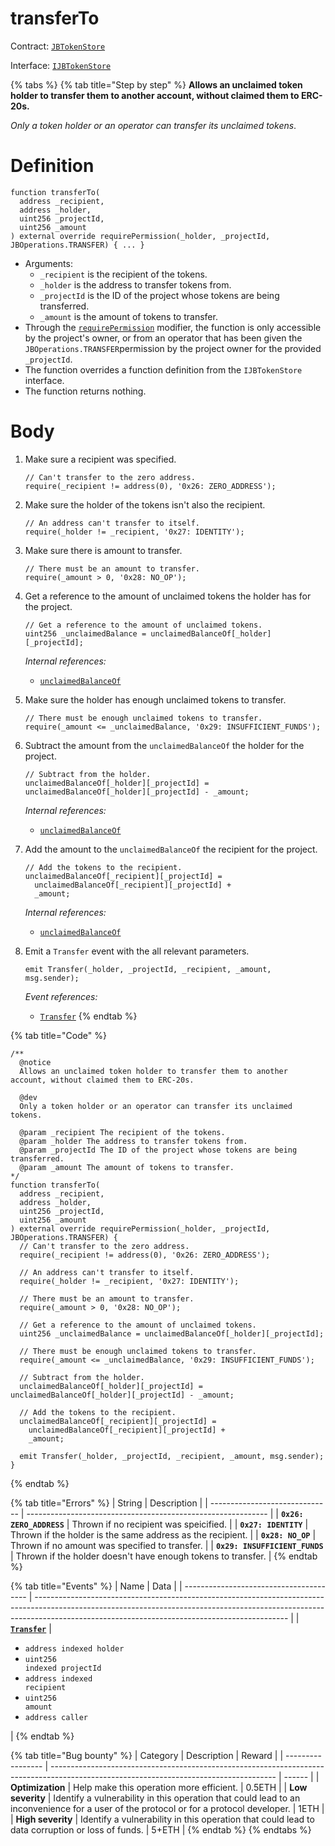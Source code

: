 # transferTo

Contract: [`JBTokenStore`](../)​‌

Interface: [`IJBTokenStore`](../../../interfaces/ijbtokenstore.md)

{% tabs %}
{% tab title="Step by step" %}
**Allows an unclaimed token holder to transfer them to another account, without claimed them to ERC-20s.**

_Only a token holder or an operator can transfer its unclaimed tokens_.

# Definition

```solidity
function transferTo(
  address _recipient,
  address _holder,
  uint256 _projectId,
  uint256 _amount
) external override requirePermission(_holder, _projectId, JBOperations.TRANSFER) { ... }
```

* Arguments:
  * `_recipient` is the recipient of the tokens.
  * `_holder` is the address to transfer tokens from.
  * `_projectId` is the ID of the project whose tokens are being transferred.
  * `_amount` is the amount of tokens to transfer.
* Through the [`requirePermission`](../../or-abstract/jboperatable/modifiers/requirepermission.md) modifier, the function is only accessible by the project's owner, or from an operator that has been given the `JBOperations.TRANSFER`permission by the project owner for the provided `_projectId`.
* The function overrides a function definition from the `IJBTokenStore` interface.
* The function returns nothing.

# Body

1.  Make sure a recipient was specified.

    ```solidity
    // Can't transfer to the zero address.
    require(_recipient != address(0), '0x26: ZERO_ADDRESS');
    ```
2.  Make sure the holder of the tokens isn't also the recipient.

    ```solidity
    // An address can't transfer to itself.
    require(_holder != _recipient, '0x27: IDENTITY');
    ```
3.  Make sure there is amount to transfer.

    ```solidity
    // There must be an amount to transfer.
    require(_amount > 0, '0x28: NO_OP');
    ```
4.  Get a reference to the amount of unclaimed tokens the holder has for the project.

    ```solidity
    // Get a reference to the amount of unclaimed tokens.
    uint256 _unclaimedBalance = unclaimedBalanceOf[_holder][_projectId];
    ```

    _Internal references:_

    * [`unclaimedBalanceOf`](../properties/unclaimedbalanceof.md)
5.  Make sure the holder has enough unclaimed tokens to transfer.

    ```solidity
    // There must be enough unclaimed tokens to transfer.
    require(_amount <= _unclaimedBalance, '0x29: INSUFFICIENT_FUNDS');
    ```
6.  Subtract the amount from the `unclaimedBalanceOf` the holder for the project.

    ```solidity
    // Subtract from the holder.
    unclaimedBalanceOf[_holder][_projectId] = unclaimedBalanceOf[_holder][_projectId] - _amount;
    ```

    _Internal references:_

    * [`unclaimedBalanceOf`](../properties/unclaimedbalanceof.md)
7.  Add the amount to the `unclaimedBalanceOf` the recipient for the project.

    ```solidity
    // Add the tokens to the recipient.
    unclaimedBalanceOf[_recipient][_projectId] =
      unclaimedBalanceOf[_recipient][_projectId] +
      _amount;
    ```

    _Internal references:_

    * [`unclaimedBalanceOf`](../properties/unclaimedbalanceof.md)
8.  Emit a `Transfer` event with the all relevant parameters.

    ```solidity
    emit Transfer(_holder, _projectId, _recipient, _amount, msg.sender);
    ```

    _Event references:_

    * [`Transfer`](../events/transfer.md)
{% endtab %}

{% tab title="Code" %}
```solidity
/** 
  @notice 
  Allows an unclaimed token holder to transfer them to another account, without claimed them to ERC-20s.

  @dev
  Only a token holder or an operator can transfer its unclaimed tokens.

  @param _recipient The recipient of the tokens.
  @param _holder The address to transfer tokens from.
  @param _projectId The ID of the project whose tokens are being transferred.
  @param _amount The amount of tokens to transfer.
*/
function transferTo(
  address _recipient,
  address _holder,
  uint256 _projectId,
  uint256 _amount
) external override requirePermission(_holder, _projectId, JBOperations.TRANSFER) {
  // Can't transfer to the zero address.
  require(_recipient != address(0), '0x26: ZERO_ADDRESS');

  // An address can't transfer to itself.
  require(_holder != _recipient, '0x27: IDENTITY');

  // There must be an amount to transfer.
  require(_amount > 0, '0x28: NO_OP');

  // Get a reference to the amount of unclaimed tokens.
  uint256 _unclaimedBalance = unclaimedBalanceOf[_holder][_projectId];

  // There must be enough unclaimed tokens to transfer.
  require(_amount <= _unclaimedBalance, '0x29: INSUFFICIENT_FUNDS');

  // Subtract from the holder.
  unclaimedBalanceOf[_holder][_projectId] = unclaimedBalanceOf[_holder][_projectId] - _amount;

  // Add the tokens to the recipient.
  unclaimedBalanceOf[_recipient][_projectId] =
    unclaimedBalanceOf[_recipient][_projectId] +
    _amount;

  emit Transfer(_holder, _projectId, _recipient, _amount, msg.sender);
}
```
{% endtab %}

{% tab title="Errors" %}
| String                         | Description                                                  |
| ------------------------------ | ------------------------------------------------------------ |
| **`0x26: ZERO_ADDRESS`**       | Thrown if no recipient was speicified.                       |
| **`0x27: IDENTITY`**           | Thrown if the holder is the same address as the recipient.   |
| **`0x28: NO_OP`**              | Thrown if no amount was specified to transfer.               |
| **`0x29: INSUFFICIENT_FUNDS`** | Thrown if the holder doesn't have enough tokens to transfer. |
{% endtab %}

{% tab title="Events" %}
| Name                                    | Data                                                                                                                                                                                                                        |
| --------------------------------------- | --------------------------------------------------------------------------------------------------------------------------------------------------------------------------------------------------------------------------- |
| [**`Transfer`**](../events/transfer.md) | <ul><li><code>address indexed holder</code></li><li><code>uint256 indexed projectId</code></li><li><code>address indexed recipient</code></li><li><code>uint256 amount</code></li><li><code>address caller</code></li></ul> |
{% endtab %}

{% tab title="Bug bounty" %}
| Category          | Description                                                                                                                            | Reward |
| ----------------- | -------------------------------------------------------------------------------------------------------------------------------------- | ------ |
| **Optimization**  | Help make this operation more efficient.                                                                                               | 0.5ETH |
| **Low severity**  | Identify a vulnerability in this operation that could lead to an inconvenience for a user of the protocol or for a protocol developer. | 1ETH   |
| **High severity** | Identify a vulnerability in this operation that could lead to data corruption or loss of funds.                                        | 5+ETH  |
{% endtab %}
{% endtabs %}
